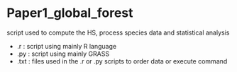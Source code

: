 # Paper1_global_forest
script used to compute the HS, process species data and statistical analysis

- .r : script using mainly R language
- .py : script using mainly GRASS
- .txt : files used in the .r or .py scripts to order data or execute command
